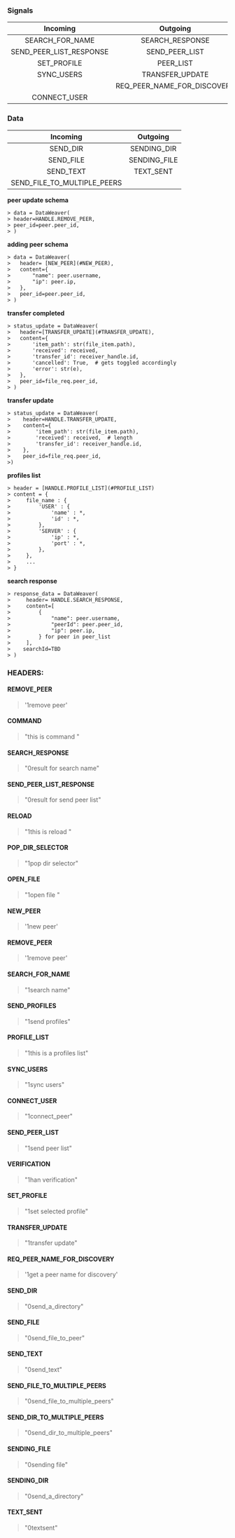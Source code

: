 ### Signals

|        Incoming         |          Outgoing           |
|:-----------------------:|:---------------------------:|
|     SEARCH_FOR_NAME     |       SEARCH_RESPONSE       |
| SEND_PEER_LIST_RESPONSE |       SEND_PEER_LIST        |
|       SET_PROFILE       |          PEER_LIST          |
|       SYNC_USERS        |       TRANSFER_UPDATE       |
|                         | REQ_PEER_NAME_FOR_DISCOVERY |
|      CONNECT_USER       |                             |

### Data

|          Incoming           |   Outgoing   |
|:---------------------------:|:------------:|
|          SEND_DIR           | SENDING_DIR  |
|          SEND_FILE          | SENDING_FILE |
|          SEND_TEXT          |  TEXT_SENT   |
| SEND_FILE_TO_MULTIPLE_PEERS |              |


**peer update schema**

```
> data = DataWeaver(
> header=HANDLE.REMOVE_PEER,
> peer_id=peer.peer_id,
> )
```

**adding peer schema**
```
> data = DataWeaver(
>   header= [NEW_PEER](#NEW_PEER),
>   content={
>       "name": peer.username,
>       "ip": peer.ip,
>   },
>   peer_id=peer.peer_id,
> )
``` 

**transfer completed**
```
> status_update = DataWeaver(
>   header=[TRANSFER_UPDATE](#TRANSFER_UPDATE),
>   content={
>       'item_path': str(file_item.path),
>       'received': received,
>       'transfer_id': receiver_handle.id,
>       'cancelled': True,  # gets toggled accordingly
>       'error': str(e),
>   },
>   peer_id=file_req.peer_id,
> )
```

**transfer update**
```
> status_update = DataWeaver(
>    header=HANDLE.TRANSFER_UPDATE,
>    content={
>        'item_path': str(file_item.path),
>        'received': received,  # length
>        'transfer_id': receiver_handle.id,
>    },
>    peer_id=file_req.peer_id,
>)
```

**profiles list**

```
> header = [HANDLE.PROFILE_LIST](#PROFILE_LIST)
> content = {
>     file_name : {
>         'USER' : {
>             'name' : *,
>             'id' : *,
>         },
>         'SERVER' : {
>             'ip' : *,
>             'port' : *,
>         },
>     },
>     ...
> }
```

**search response**

```
> response_data = DataWeaver(
>     header= HANDLE.SEARCH_RESPONSE,
>     content=[
>         {
>             "name": peer.username,
>             "peerId": peer.peer_id,
>             "ip": peer.ip,
>         } for peer in peer_list
>     ],
>    searchId=TBD
> )
```


### HEADERS:

#### REMOVE_PEER

> '1remove peer'

#### COMMAND

> "this is command "

#### SEARCH_RESPONSE

> "0result for search name"

#### SEND_PEER_LIST_RESPONSE

> "0result for send peer list"

#### RELOAD

> "1this is reload  "

#### POP_DIR_SELECTOR

> "1pop dir selector"

#### OPEN_FILE

> "1open file       "

#### NEW_PEER

> '1new peer'

#### REMOVE_PEER

> '1remove peer'

#### SEARCH_FOR_NAME

> "1search name"

#### SEND_PROFILES

> "1send profiles"

#### PROFILE_LIST

> "1this is a profiles list"

#### SYNC_USERS

> "1sync users"

#### CONNECT_USER

> "1connect_peer"

#### SEND_PEER_LIST

> "1send peer list"

#### VERIFICATION

> "1han verification"

#### SET_PROFILE

> "1set selected profile"

#### TRANSFER_UPDATE

> "1transfer update"

#### REQ_PEER_NAME_FOR_DISCOVERY

> '1get a peer name for discovery'

#### SEND_DIR

> "0send_a_directory"

#### SEND_FILE

> "0send_file_to_peer"

#### SEND_TEXT

> "0send_text"

#### SEND_FILE_TO_MULTIPLE_PEERS

> "0send_file_to_multiple_peers"

#### SEND_DIR_TO_MULTIPLE_PEERS

> "0send_dir_to_multiple_peers"

#### SENDING_FILE

> "0sending file"

#### SENDING_DIR

> "0send_a_directory"

#### TEXT_SENT

> "0textsent"